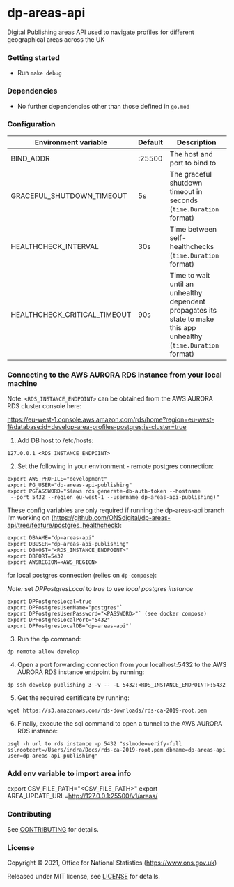 dp-areas-api
================
Digital Publishing areas API used to navigate profiles for different geographical areas across the UK

### Getting started

* Run `make debug`

### Dependencies

* No further dependencies other than those defined in `go.mod`

### Configuration

| Environment variable         | Default   | Description
| ---------------------------- | --------- | -----------
| BIND_ADDR                    | :25500    | The host and port to bind to
| GRACEFUL_SHUTDOWN_TIMEOUT    | 5s        | The graceful shutdown timeout in seconds (`time.Duration` format)
| HEALTHCHECK_INTERVAL         | 30s       | Time between self-healthchecks (`time.Duration` format)
| HEALTHCHECK_CRITICAL_TIMEOUT | 90s       | Time to wait until an unhealthy dependent propagates its state to make this app unhealthy (`time.Duration` format)

### Connecting to the AWS AURORA RDS instance from your local machine

Note: `<RDS_INSTANCE_ENDPOINT>` can be obtained from the AWS AURORA RDS cluster console here:

https://eu-west-1.console.aws.amazon.com/rds/home?region=eu-west-1#database:id=develop-area-profiles-postgres;is-cluster=true

1. Add DB host to /etc/hosts:

`
127.0.0.1 <RDS_INSTANCE_ENDPOINT>
`

2. Set the following in your environment - remote postgres connection:

```
export AWS_PROFILE="development"
export PG_USER="dp-areas-api-publishing"
export PGPASSWORD="$(aws rds generate-db-auth-token --hostname 
 --port 5432 --region eu-west-1 --username dp-areas-api-publishing)"
```

These config variables are only required if running the dp-areas-api branch I’m working on (https://github.com/ONSdigital/dp-areas-api/tree/feature/postgres_healthcheck):

```
export DBNAME="dp-areas-api"
export DBUSER="dp-areas-api-publishing"
export DBHOST="<RDS_INSTANCE_ENDPOINT>"
export DBPORT=5432
export AWSREGION=<AWS_REGION>
```

for local postgres connection (relies on `dp-compose`):

*Note:* set _*DPPostgresLocal*_ to _*true*_ to use *local postgres instance*

```
export DPPostgresLocal=true
export DPPostgresUserName="postgres"`
export DPPostgresUserPassword="<PASSWORD>"` (see docker compose)
export DPPostgresLocalPort="5432"`
export DPPostgresLocalDB="dp-areas-api"`
```

3. Run the dp command:

```
dp remote allow develop
```

4. Open a port forwarding connection from your localhost:5432 to the AWS AURORA RDS instance endpoint by running:

```
dp ssh develop publishing 3 -v -- -L 5432:<RDS_INSTANCE_ENDPOINT>:5432
```

5. Get the required certificate by running:

```
wget https://s3.amazonaws.com/rds-downloads/rds-ca-2019-root.pem
```

6. Finally, execute the sql command to open a tunnel to the AWS AURORA RDS instance:

```
psql -h url to rds instance -p 5432 "sslmode=verify-full sslrootcert=/Users/indra/Docs/rds-ca-2019-root.pem dbname=dp-areas-api user=dp-areas-api-publishing"
```

### Add env variable to import area info
export CSV_FILE_PATH="<CSV_FILE_PATH>"
export AREA_UPDATE_URL=http://127.0.0.1:25500/v1/areas/

### Contributing

See [CONTRIBUTING](CONTRIBUTING.md) for details.

### License

Copyright © 2021, Office for National Statistics (https://www.ons.gov.uk)

Released under MIT license, see [LICENSE](LICENSE.md) for details.

